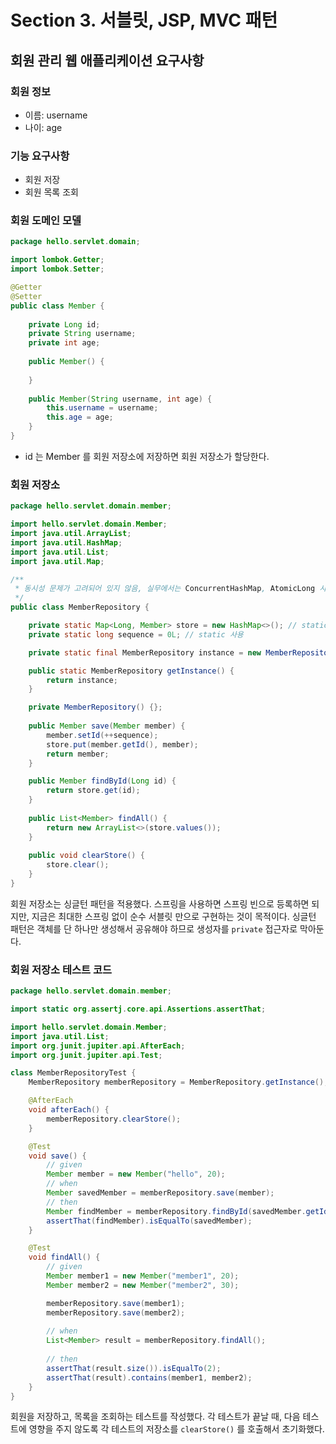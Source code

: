 # Section 3. 서블릿, JSP, MVC 패턴

## 회원 관리 웹 애플리케이션 요구사항

### 회원 정보

- 이름: username
- 나이: age



### 기능 요구사항

- 회원 저장
- 회원 목록 조회



### 회원 도메인 모델

``` java
package hello.servlet.domain;

import lombok.Getter;
import lombok.Setter;

@Getter
@Setter
public class Member {
    
    private Long id;
    private String username;
    private int age;
    
    public Member() {
        
    }
    
    public Member(String username, int age) {
        this.username = username;
        this.age = age;
    }
}
```

- id 는 Member 를 회원 저장소에 저장하면 회원 저장소가 할당한다.



### 회원 저장소

``` java
package hello.servlet.domain.member;

import hello.servlet.domain.Member;
import java.util.ArrayList;
import java.util.HashMap;
import java.util.List;
import java.util.Map;

/**
 * 동시성 문제가 고려되어 있지 않음, 실무에서는 ConcurrentHashMap, AtomicLong 사용 고려
 */
public class MemberRepository {

    private static Map<Long, Member> store = new HashMap<>(); // static 사용
    private static long sequence = 0L; // static 사용

    private static final MemberRepository instance = new MemberRepository();

    public static MemberRepository getInstance() {
        return instance;
    }

    private MemberRepository() {};
    
    public Member save(Member member) {
        member.setId(++sequence);
        store.put(member.getId(), member);
        return member;
    }

    public Member findById(Long id) {
        return store.get(id);
    }
    
    public List<Member> findAll() {
        return new ArrayList<>(store.values());
    }
    
    public void clearStore() {
        store.clear();
    }
}
```

회원 저장소는 싱글턴 패턴을 적용했다. 스프링을 사용하면 스프링 빈으로 등록하면 되지만, 지금은 최대한 스프링 없이 순수 서블릿 만으로 구현하는 것이 목적이다. 싱글턴 패턴은 객체를 단 하나만 생성해서 공유해야 하므로 생성자를 `private` 접근자로 막아둔다.



### 회원 저장소 테스트 코드

``` java
package hello.servlet.domain.member;

import static org.assertj.core.api.Assertions.assertThat;

import hello.servlet.domain.Member;
import java.util.List;
import org.junit.jupiter.api.AfterEach;
import org.junit.jupiter.api.Test;

class MemberRepositoryTest {
    MemberRepository memberRepository = MemberRepository.getInstance();

    @AfterEach
    void afterEach() {
        memberRepository.clearStore();
    }

    @Test
    void save() {
        // given
        Member member = new Member("hello", 20);
        // when
        Member savedMember = memberRepository.save(member);
        // then
        Member findMember = memberRepository.findById(savedMember.getId());
        assertThat(findMember).isEqualTo(savedMember);
    }

    @Test
    void findAll() {
        // given
        Member member1 = new Member("member1", 20);
        Member member2 = new Member("member2", 30);

        memberRepository.save(member1);
        memberRepository.save(member2);
        
        // when
        List<Member> result = memberRepository.findAll();
        
        // then
        assertThat(result.size()).isEqualTo(2);
        assertThat(result).contains(member1, member2);
    }
}
```

회원을 저장하고, 목록을 조회하는 테스트를 작성했다. 각 테스트가 끝날 때, 다음 테스트에 영향을 주지 않도록 각 테스트의 저장소를 `clearStore()` 를 호출해서 초기화했다.